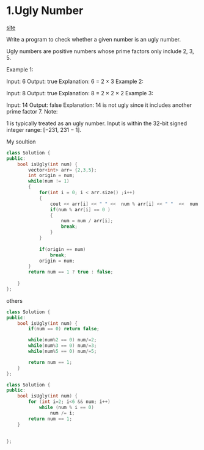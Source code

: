 # 1.Ugly Number
[site](https://leetcode.com/problems/ugly-number/)

Write a program to check whether a given number is an ugly number.

Ugly numbers are positive numbers whose prime factors only include 2, 3, 5.

Example 1:

Input: 6
Output: true
Explanation: 6 = 2 × 3
Example 2:

Input: 8
Output: true
Explanation: 8 = 2 × 2 × 2
Example 3:

Input: 14
Output: false 
Explanation: 14 is not ugly since it includes another prime factor 7.
Note:

1 is typically treated as an ugly number.
Input is within the 32-bit signed integer range: [−231,  231 − 1].

My soultion
```c++
class Solution {
public:
    bool isUgly(int num) {
        vector<int> arr= {2,3,5};
        int origin = num;
        while(num != 1)
        {
            for(int i = 0; i < arr.size() ;i++)
            {
                cout << arr[i] << " " <<  num % arr[i] << " "  <<  num / arr[i] << endl;
                if(num % arr[i] == 0 )
                {
                    num = num / arr[i];
                    break;
                }
            }
            
            if(origin == num)
                break;
            origin = num;
        }
        return num == 1 ? true : false;
        
    }
};
```

others
```c++
class Solution {
public:
    bool isUgly(int num) {
        if(num == 0) return false;

        while(num%2 == 0) num/=2;
        while(num%3 == 0) num/=3;
        while(num%5 == 0) num/=5;

        return num == 1;
    }
};
```

```c++
class Solution {
public:
    bool isUgly(int num) {
        for (int i=2; i<6 && num; i++)
            while (num % i == 0)
                num /= i;
        return num == 1;
    }
    
    
};
```

